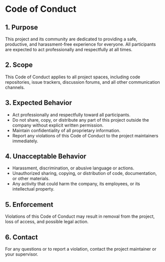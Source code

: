 # Code of Conduct

## 1. Purpose

This project and its community are dedicated to providing a safe, productive, and harassment-free experience for everyone. All participants are expected to act professionally and respectfully at all times.

## 2. Scope

This Code of Conduct applies to all project spaces, including code repositories, issue trackers, discussion forums, and all other communication channels.

## 3. Expected Behavior

-   Act professionally and respectfully toward all participants.
-   Do not share, copy, or distribute any part of this project outside the company without explicit written permission.
-   Maintain confidentiality of all proprietary information.
-   Report any violations of this Code of Conduct to the project maintainers immediately.

## 4. Unacceptable Behavior

-   Harassment, discrimination, or abusive language or actions.
-   Unauthorized sharing, copying, or distribution of code, documentation, or other materials.
-   Any activity that could harm the company, its employees, or its intellectual property.

## 5. Enforcement

Violations of this Code of Conduct may result in removal from the project, loss of access, and possible legal action.

## 6. Contact

For any questions or to report a violation, contact the project maintainer or your supervisor.
